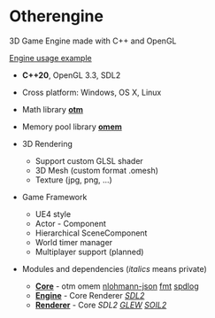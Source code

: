# Otherengine

3D Game Engine made with C++ and OpenGL

[Engine usage example](https://github.com/Othereum/Otherengine-TestGame)

* **C++20**, OpenGL 3.3, SDL2

* Cross platform: Windows, OS X, Linux

* Math library [**otm**](https://github.com/Othereum/otm)

* Memory pool library [**omem**](https://github.com/Othereum/omem)

* 3D Rendering
  * Support custom GLSL shader
  * 3D Mesh (custom format .omesh)
  * Texture (jpg, png, ...)

* Game Framework
  * UE4 style
  * Actor - Component
  * Hierarchical SceneComponent
  * World timer manager
  * Multiplayer support (planned)

* Modules and dependencies (*italics* means private)
  * [**Core**](https://github.com/Othereum/Otherengine/tree/buildable/Source/Runtime/Core) - otm omem [nlohmann-json](https://github.com/nlohmann/json) [fmt](https://github.com/fmtlib/fmt) [spdlog](https://github.com/gabime/spdlog)
  * [**Engine**](https://github.com/Othereum/Otherengine/tree/buildable/Source/Runtime/Engine) - Core Renderer [*SDL2*](https://www.libsdl.org/download-2.0.php)
  * [**Renderer**](https://github.com/Othereum/Otherengine/tree/buildable/Source/Runtime/Renderer) - Core *SDL2* [*GLEW*](https://github.com/nigels-com/glew) [*SOIL2*](https://github.com/SpartanJ/SOIL2)
